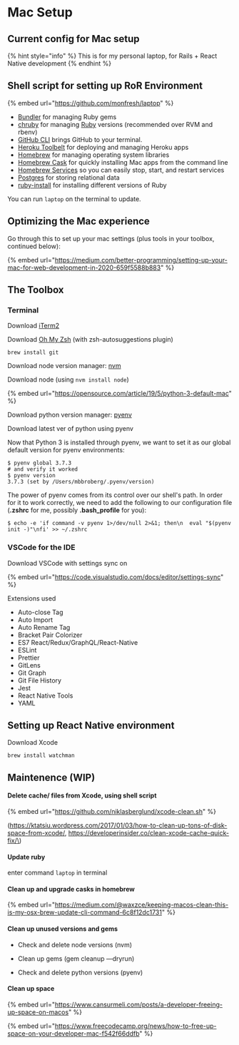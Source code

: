 # Mac Setup

## Current config for Mac setup

{% hint style="info" %}
This is for my personal laptop, for Rails + React Native development
{% endhint %}

## Shell script for setting up RoR Environment

{% embed url="https://github.com/monfresh/laptop" %}

* [Bundler](http://bundler.io/) for managing Ruby gems
* [chruby](https://github.com/postmodern/chruby) for managing [Ruby](https://www.ruby-lang.org/en/) versions \(recommended over RVM and rbenv\)
* [GitHub CLI](https://cli.github.com/) brings GitHub to your terminal.
* [Heroku Toolbelt](https://toolbelt.heroku.com/) for deploying and managing Heroku apps
* [Homebrew](http://brew.sh/) for managing operating system libraries
* [Homebrew Cask](http://caskroom.io/) for quickly installing Mac apps from the command line
* [Homebrew Services](https://github.com/Homebrew/homebrew-services) so you can easily stop, start, and restart services
* [Postgres](http://www.postgresql.org/) for storing relational data
* [ruby-install](https://github.com/postmodern/ruby-install) for installing different versions of Ruby

You can run `laptop` on the terminal to update.

## Optimizing the Mac experience

Go through this to set up your mac settings \(plus tools in your toolbox, continued below\):

{% embed url="https://medium.com/better-programming/setting-up-your-mac-for-web-development-in-2020-659f5588b883" %}

## The Toolbox

### Terminal

Download [iTerm2](https://www.iterm2.com/downloads.html)

Download [Oh My Zsh](https://github.com/ohmyzsh/ohmyzsh) \(with zsh-autosuggestions plugin\)

`brew install git`

Download node version manager: [nvm](https://github.com/nvm-sh/nvm)

Download node \(using `nvm install node`\)

{% embed url="https://opensource.com/article/19/5/python-3-default-mac" %}

Download python version manager: [pyenv](https://github.com/pyenv/pyenv)

Download latest ver of python using pyenv 

Now that Python 3 is installed through pyenv, we want to set it as our global default version for pyenv environments:

```text
$ pyenv global 3.7.3
# and verify it worked
$ pyenv version
3.7.3 (set by /Users/mbbroberg/.pyenv/version)
```

The power of pyenv comes from its control over our shell's path. In order for it to work correctly, we need to add the following to our configuration file \(**.zshrc** for me, possibly **.bash\_profile** for you\):

```text
$ echo -e 'if command -v pyenv 1>/dev/null 2>&1; then\n  eval "$(pyenv init -)"\nfi' >> ~/.zshrc
```

### VSCode for the IDE

Download VSCode with settings sync on 

{% embed url="https://code.visualstudio.com/docs/editor/settings-sync" %}

Extensions used

* Auto-close Tag
* Auto Import
* Auto Rename Tag
* Bracket Pair Colorizer
* ES7 React/Redux/GraphQL/React-Native
* ESLint
* Prettier
* GitLens
* Git Graph
* Git File History
* Jest
* React Native Tools
* YAML

## Setting up React Native environment

Download Xcode

`brew install watchman`



## Maintenence \(WIP\)

#### Delete cache/ files from Xcode, using shell script 

{% embed url="https://github.com/niklasberglund/xcode-clean.sh" %}

\(https://ktatsiu.wordpress.com/2017/01/03/how-to-clean-up-tons-of-disk-space-from-xcode/,  https://developerinsider.co/clean-xcode-cache-quick-fix/\)

#### Update ruby

enter command `laptop` in terminal

#### Clean up and upgrade casks in homebrew 

{% embed url="https://medium.com/@waxzce/keeping-macos-clean-this-is-my-osx-brew-update-cli-command-6c8f12dc1731" %}

#### Clean up unused versions and gems

- Check and delete node versions \(nvm\)

- Clean up gems \(gem cleanup —dryrun\)

- Check and delete python versions \(pyenv\)

#### Clean up space 

{% embed url="https://www.cansurmeli.com/posts/a-developer-freeing-up-space-on-macos" %}

{% embed url="https://www.freecodecamp.org/news/how-to-free-up-space-on-your-developer-mac-f542f66ddfb" %}






